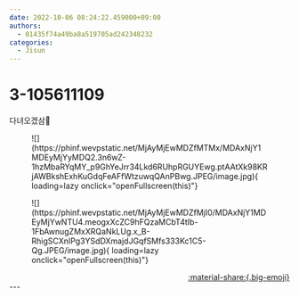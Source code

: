 ```yaml
---
date: 2022-10-06 08:24:22.459000+09:00
authors:
  - 01435f74a49ba8a519705ad242348232
categories:
  - Jisun
---
```


# 3-105611109

<div class="post-container" markdown="1">
<div class="content-container md-sidebar__scrollwrap" markdown="1">

다녀오겠삼🌝
<figure markdown="1">
![](https://phinf.wevpstatic.net/MjAyMjEwMDZfMTMx/MDAxNjY1MDEyMjYyMDQ2.3n6wZ-1hzMbaRYqMY_p9GhYeJrr34Lkd6RUhpRGUYEwg.ptAAtXk98KRjAWBkshExhKuGdqFeAFfWtzuwqQAnPBwg.JPEG/image.jpg){ loading=lazy onclick="openFullscreen(this)"}
</figure>

<figure markdown="1">
![](https://phinf.wevpstatic.net/MjAyMjEwMDZfMjI0/MDAxNjY1MDEyMjYwNTU4.meogxXcZC9hFQzaMCbT4tIb-1FbAwnugZMxXRQaNkLUg.x_B-RhigSCXnIPg3YSdDXmajdJGqfSMfs333Kc1C5-Qg.JPEG/image.jpg){ loading=lazy onclick="openFullscreen(this)"}
</figure>


</div>
</div>

<div style="text-align: right;" markdown="1">
<a href="https://weverse.io/fromis9/artist/3-105611109" style="text-align: right;">:material-share:{.big-emoji}</a>
</div>
---
